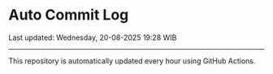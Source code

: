# Auto Commit Log

Last updated: Wednesday, 20-08-2025 19:28 WIB

---

This repository is automatically updated every hour using GitHub Actions.
